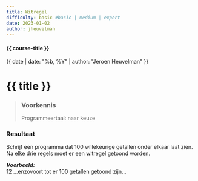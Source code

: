 ```yaml
---
title: Witregel
difficulty: basic #basic | medium | expert
date: 2023-01-02
author: jheuvelman
---
```


#### {{ course-title }}
{{ date | date: "%b, %Y" | author: "Jeroen Heuvelman" }}


# {{ title }}

> ### Voorkennis
> Programmeertaal: naar keuze
### Resultaat
Schrijf een programma dat 100 willekeurige getallen onder elkaar laat
zien. Na elke drie regels moet er een witregel getoond worden.

***Voorbeeld:***  
12 ...enzovoort tot er 100 getallen getoond zijn...
